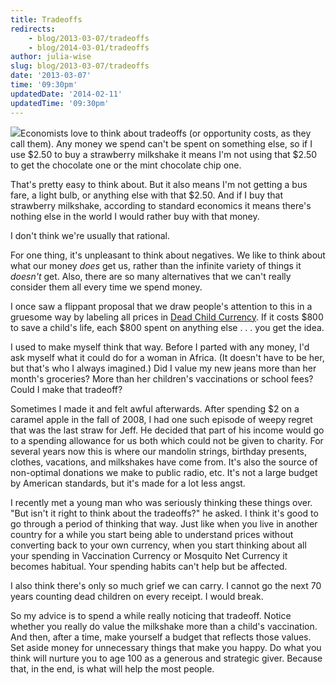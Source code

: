 ```yaml
---
title: Tradeoffs
redirects:
    - blog/2013-03-07/tradeoffs
    - blog/2014-03-01/tradeoffs
author: julia-wise
slug: blog/2013-03-07/tradeoffs
date: '2013-03-07'
time: '09:30pm'
updatedDate: '2014-02-11'
updatedTime: '09:30pm'
---
```

![](/images/uploads/juliawise.jpg)Economists love to think about tradeoffs (or opportunity costs, as they call them). Any money we spend can't be spent on something else, so if I use $2.50 to buy a strawberry milkshake it means I'm not using that $2.50 to get the chocolate one or the mint chocolate chip one. 

That's pretty easy to think about. But it also means I'm not getting a bus fare, a light bulb, or anything else with that $2.50\. And if I buy that strawberry milkshake, according to standard economics it means there's nothing else in the world I would rather buy with that money.

I don't think we're usually that rational. 

For one thing, it's unpleasant to think about negatives. We like to think about what our money _does_ get us, rather than the infinite variety of things it _doesn't_ get. Also, there are so many alternatives that we can't really consider them all every time we spend money. 

I once saw a flippant proposal that we draw people's attention to this in a gruesome way by labeling all prices in [Dead Child Currency](http://www.raikoth.net/deadchild.html). If it costs $800 to save a child's life, each $800 spent on anything else . . . you get the idea.

I used to make myself think that way. Before I parted with any money, I'd ask myself what it could do for a woman in Africa. (It doesn't have to be her, but that's who I always imagined.) Did I value my new jeans more than her month's groceries? More than her children's vaccinations or school fees? Could I make that tradeoff?

Sometimes I made it and felt awful afterwards. After spending $2 on a caramel apple in the fall of 2008, I had one such episode of weepy regret that was the last straw for Jeff. He decided that part of his income would go to a spending allowance for us both which could not be given to charity. For several years now this is where our mandolin strings, birthday presents, clothes, vacations, and milkshakes have come from. It's also the source of non-optimal donations we make to public radio, etc. It's not a large budget by American standards, but it's made for a lot less angst.

I recently met a young man who was seriously thinking these things over. "But isn't it right to think about the tradeoffs?" he asked. I think it's good to go through a period of thinking that way. Just like when you live in another country for a while you start being able to understand prices without converting back to your own currency, when you start thinking about all your spending in Vaccination Currency or Mosquito Net Currency it becomes habitual. Your spending habits can't help but be affected.

I also think there's only so much grief we can carry. I cannot go the next 70 years counting dead children on every receipt. I would break. 

So my advice is to spend a while really noticing that tradeoff. Notice whether you really do value the milkshake more than a child's vaccination. And then, after a time, make yourself a budget that reflects those values. Set aside money for unnecessary things that make you happy. Do what you think will nurture you to age 100 as a generous and strategic giver. Because that, in the end, is what will help the most people.